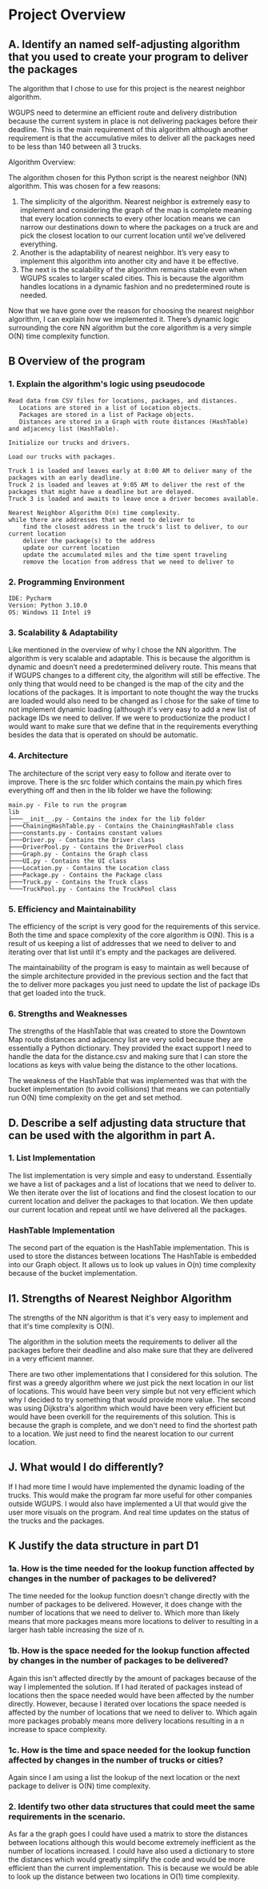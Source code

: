 # Project Overview

## A. Identify an named self-adjusting algorithm that you used to create your program to deliver the packages

The algorithm that I chose to use for this project is the nearest neighbor algorithm.

WGUPS need to determine an efficient route and delivery distribution because the current system in place is not
delivering packages before their deadline. This is the main requirement of this algorithm although another requirement
is that the accumulative miles to deliver all the packages need to be less than 140 between all 3 trucks.

Algorithm Overview:

The algorithm chosen for this Python script is the nearest neighbor (NN) algorithm. This was chosen for a few reasons:

1. The simplicity of the algorithm. Nearest neighbor is extremely easy to implement and considering the graph of the map
   is complete meaning that every location connects to every other location means we can narrow our destinations down to
   where the packages on a truck are and pick the closest location to our current location until we’ve delivered
   everything.
2. Another is the adaptability of nearest neighbor. It’s very easy to implement this algorithm into another city and
   have it be effective.
3. The next is the scalability of the algorithm remains stable even when WGUPS scales to larger scaled cities. This is
   because the algorithm handles locations in a dynamic fashion and no predetermined route is needed.

Now that we have gone over the reason for choosing the nearest neighbor algorithm, I can explain how we implemented it.
There’s dynamic logic surrounding the core NN algorithm but the core algorithm is a very simple O(N) time complexity
function.

## B Overview of the program

### 1. Explain the algorithm's logic using pseudocode

```
Read data from CSV files for locations, packages, and distances.
   Locations are stored in a list of Location objects.
   Packages are stored in a list of Package objects.
   Distances are stored in a Graph with route distances (HashTable) and adjacency list (HashTable).

Initialize our trucks and drivers.

Load our trucks with packages.

Truck 1 is loaded and leaves early at 8:00 AM to deliver many of the packages with an early deadline.
Truck 2 is loaded and leaves at 9:05 AM to deliver the rest of the packages that might have a deadline but are delayed.
Truck 3 is loaded and awaits to leave once a driver becomes available.

Nearest Neighbor Algorithm O(n) time complexity.
while there are addresses that we need to deliver to
    find the closest address in the truck's list to deliver, to our current location
    deliver the package(s) to the address
    update our current location
    update the accumulated miles and the time spent traveling
    remove the location from address that we need to deliver to
```

### 2. Programming Environment

```commandline
IDE: Pycharm
Version: Python 3.10.0
OS: Windows 11 Intel i9
```

### 3. Scalability & Adaptability

Like mentioned in the overview of why I chose the NN algorithm.
The algorithm is very scalable and adaptable.
This is because the algorithm is dynamic and doesn’t need a predetermined delivery route.
This means that if WGUPS changes to a different city, the algorithm will still be effective.
The only thing that would need to be changed is the map of the city and the locations of the packages.
It is important to note thought the way the trucks are loaded would also need to be changed
as I chose for the sake of time to not implement dynamic loading (although it's very easy to add a new list
of package IDs we need to deliver.
If we were to productionize the product I would want to make sure that we define that
in the requirements everything besides the data that is operated on should be automatic.

### 4. Architecture

The architecture of the script very easy to follow and iterate over to improve. There is the src folder which contains
the main.py which fires everything off and then in the lib folder we have the following:

```
main.py - File to run the program
lib
├───__init__.py - Contains the index for the lib folder
├───ChainingHashTable.py - Contains the ChainingHashTable class
├───constants.py - Contains constant values
├───Driver.py - Contains the Driver class
├───DriverPool.py - Contains the DriverPool class
├───Graph.py - Contains the Graph class
├───UI.py - Contains the UI class
├───Location.py - Contains the Location class
├───Package.py - Contains the Package class
├───Truck.py - Contains the Truck class
└───TruckPool.py - Contains the TruckPool class
```

### 5. Efficiency and Maintainability

The efficiency of the script is very good for the requirements of this service.
Both the time and space complexity of the core algorithm is O(N).
This is a result of us keeping a list of addresses that we need to deliver to and iterating
over that list until it's empty and the packages are delivered.

The maintainability of the program is easy to maintain as well because of the simple architecture
provided in the previous section and the fact that the to deliver more packages you just need to update
the list of package IDs that get loaded into the truck.

### 6. Strengths and Weaknesses

The strengths of the HashTable that was created to store the Downtown Map route distances
and adjacency list are very solid because they are essentially a Python dictionary.
They provided the exact support I need to handle the data for the distance.csv and making sure that
I can store the locations as keys with value being the distance to the other locations.

The weakness of the HashTable that was implemented was that with the bucket implementation
(to avoid collisions) that means we can potentially run O(N) time complexity on the get and set method.

## D. Describe a self adjusting data structure that can be used with the algorithm in part A.

### 1. List Implementation

The list implementation is very simple and easy to understand. Essentially we have a list of packages and a list
of locations that we need to deliver to. We then iterate over the list of locations and find the closest location
to our current location and deliver the packages to that location. We then update our current location and repeat
until we have delivered all the packages.

### HashTable Implementation

The second part of the equation is the HashTable implementation. This is used to store the distances between locations
The HashTable is embedded into our Graph object. It allows us to look up values in O(n) time complexity because of the
bucket implementation.

## I1. Strengths of Nearest Neighbor Algorithm

The strengths of the NN algorithm is that it's very easy to implement and that it's time complexity is O(N).

The algorithm in the solution meets the requirements to deliver all the packages before their deadline
and also make sure that they are delivered in a very efficient manner.

There are two other implementations that I considered for this solution.
The first was a greedy algorithm where we just pick the next location in our list of locations.
This would have been very simple but not very efficient which why I decided to try something that would provide
more value.
The second was using Dijkstra's algorithm which would have been very efficient but would have been
overkill for the requirements of this solution. This is because the graph is complete, and we don't need
to find the shortest path to a location. We just need to find the nearest location to our current location.

## J. What would I do differently?

If I had more time I would have implemented the dynamic loading of the trucks. This would make the program far more
useful for other companies outside WGUPS. I would also have implemented a UI that would give the user
more visuals on the program. And real time updates on the status of the trucks and the packages.

## K Justify the data structure in part D1

### 1a. How is the time needed for the lookup function affected by changes in the number of packages to be delivered?

The time needed for the lookup function doesn't change directly with the number of packages to be delivered.
However, it does change with the number of locations that we need to deliver to. Which more than likely means
that more packages means more locations to deliver to resulting in a larger hash table increasing the size of n.

### 1b. How is the space needed for the lookup function affected by changes in the number of packages to be delivered?

Again this isn't affected directly by the amount of packages because of the way I implemented the solution.
If I had iterated of packages instead of locations then the space needed would have been affected by the number
directly. However, because I iterated over locations the space needed is affected by the number of locations
that we need to deliver to. Which again more packages probably means more delivery locations resulting in a
n increase to space complexity.

### 1c. How is the time and space needed for the lookup function affected by changes in the number of trucks or cities?

Again since I am using a list the lookup of the next location or the next package to deliver is O(N) time
complexity.

### 2. Identify two other data structures that could meet the same requirements in the scenario.

As far a the graph goes I could have used a matrix to store the distances between locations although this would become
extremely inefficient as the number of locations increased. I could have also used a dictionary to store the distances
which would greatly simplify the code and would be more efficient than the current implementation. This is 
because we would be able to look up the distance between two locations in O(1) time complexity.